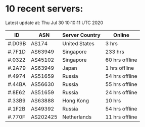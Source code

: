 # 10 recent servers:

Latest update at: Thu Jul 30 10:10:11 UTC 2020

| ID | ASN | Server Country | Online |
| -- | --- | -------------- | ------ |
| #.D09B | AS174 | United States | 3 hrs |
| #.7F1D | AS63949 | Singapore | 233 hrs |
| #.0322 | AS45102 | Singapore | 60 hrs offline |
| #.2A79 | AS63949 | Japan | 1 hrs offline |
| #.4974 | AS51659 | Russia | 54 hrs offline |
| #.44BA | AS56630 | Russia | 55 hrs offline |
| #.8E62 | AS51659 | Russia | 24 hrs offline |
| #.33B9 | AS63888 | Hong Kong | 10 hrs |
| #.1F2B | AS49392 | Russia | 54 hrs offline |
| #.770F | AS202425 | Netherlands | 11 hrs offline |

